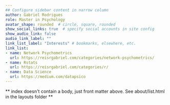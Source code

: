 ```yaml
---
## Configure sidebar content in narrow column
author: Gabriel Rodrigues
role: Master in Psychology
avatar_shape: rounded  # circle, square, rounded
show_social_links: true  # specify social accounts in site config
show_audio_link: false
audio_link_label: ""
link_list_label: "Interests" # bookmarks, elsewhere, etc.
link_list:
- name: Network Psychometrics
  url: https://reisrgabriel.com/categories/network-psychometrics/
- name: Rstats
  url: https://reisrgabriel.com/categories/r/
- name: Data Science
  url: https://medium.com/datapsico
---
```


** index doesn't contain a body, just front matter above.
See about/list.html in the layouts folder **
